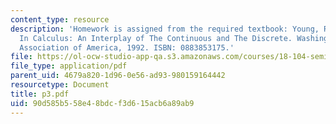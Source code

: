 ```yaml
---
content_type: resource
description: 'Homework is assigned from the required textbook: Young, Robert M. Excursions
  In Calculus: An Interplay of The Continuous and The Discrete. Washington, DC: Mathematical
  Association of America, 1992. ISBN: 0883853175.'
file: https://ol-ocw-studio-app-qa.s3.amazonaws.com/courses/18-104-seminar-in-analysis-applications-to-number-theory-fall-2006/90d585b558e48bdcf3d615acb6a89ab9_p3.pdf
file_type: application/pdf
parent_uid: 4679a820-1d96-0e56-ad93-980159164442
resourcetype: Document
title: p3.pdf
uid: 90d585b5-58e4-8bdc-f3d6-15acb6a89ab9
---
```

